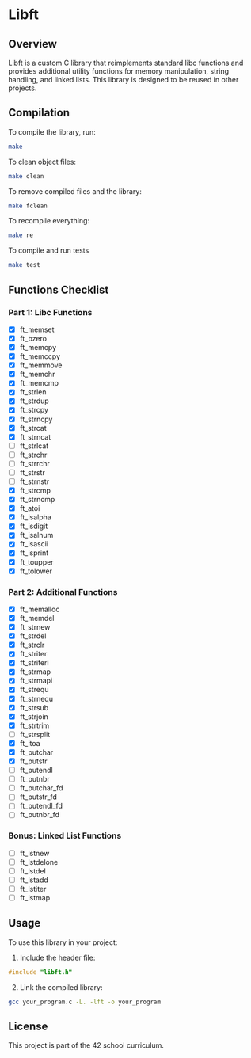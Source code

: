 # Libft

## Overview

Libft is a custom C library that reimplements standard libc functions and provides additional utility functions for memory manipulation, string handling, and linked lists. This library is designed to be reused in other projects.

## Compilation

To compile the library, run:

```sh
make
```

To clean object files:

```sh
make clean
```

To remove compiled files and the library:

```sh
make fclean
```

To recompile everything:

```sh
make re
```

To compile and run tests

```sh
make test
```

## Functions Checklist

### Part 1: Libc Functions

- [X] ft_memset
- [X] ft_bzero
- [X] ft_memcpy
- [X] ft_memccpy
- [X] ft_memmove
- [X] ft_memchr
- [X] ft_memcmp
- [X] ft_strlen
- [X] ft_strdup
- [X] ft_strcpy
- [X] ft_strncpy
- [X] ft_strcat
- [X] ft_strncat
- [ ] ft_strlcat
- [ ] ft_strchr
- [ ] ft_strrchr
- [ ] ft_strstr
- [ ] ft_strnstr
- [X] ft_strcmp
- [X] ft_strncmp
- [X] ft_atoi
- [X] ft_isalpha
- [X] ft_isdigit
- [X] ft_isalnum
- [X] ft_isascii
- [X] ft_isprint
- [X] ft_toupper
- [X] ft_tolower

### Part 2: Additional Functions

- [X] ft_memalloc
- [X] ft_memdel
- [X] ft_strnew
- [X] ft_strdel
- [X] ft_strclr
- [X] ft_striter
- [X] ft_striteri
- [X] ft_strmap
- [X] ft_strmapi
- [X] ft_strequ
- [X] ft_strnequ
- [X] ft_strsub
- [X] ft_strjoin
- [X] ft_strtrim
- [ ] ft_strsplit
- [X] ft_itoa
- [X] ft_putchar
- [X] ft_putstr
- [ ] ft_putendl
- [ ] ft_putnbr
- [ ] ft_putchar_fd
- [ ] ft_putstr_fd
- [ ] ft_putendl_fd
- [ ] ft_putnbr_fd

### Bonus: Linked List Functions

- [ ] ft_lstnew
- [ ] ft_lstdelone
- [ ] ft_lstdel
- [ ] ft_lstadd
- [ ] ft_lstiter
- [ ] ft_lstmap

## Usage

To use this library in your project:

1. Include the header file:

```c
#include "libft.h"
```

2. Link the compiled library:

```sh
gcc your_program.c -L. -lft -o your_program
```

## License

This project is part of the 42 school curriculum.
